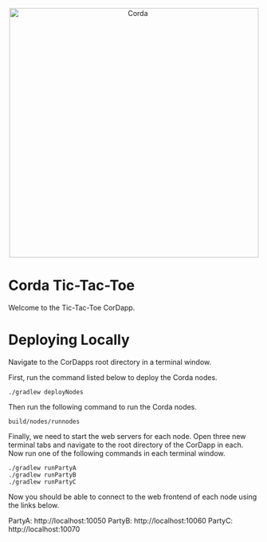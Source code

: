 <p align="center">
  <img src="https://www.corda.net/wp-content/uploads/2016/11/fg005_corda_b.png" alt="Corda" width="500">
</p>

# Corda Tic-Tac-Toe

Welcome to the Tic-Tac-Toe CorDapp.

# Deploying Locally
Navigate to the CorDapps root directory in a terminal window.

First, run the command listed below to deploy the Corda nodes.

    ./gradlew deployNodes

Then run the following command to run the Corda nodes.

    build/nodes/runnodes

Finally, we need to start the web servers for each node. Open three new terminal tabs and navigate to the root directory of the CorDapp in each. Now run one of the following commands in each terminal window.

    ./gradlew runPartyA
    ./gradlew runPartyB
    ./gradlew runPartyC

Now you should be able to connect to the web frontend of each node using the links below.

PartyA: http://localhost:10050
PartyB: http://localhost:10060
PartyC: http://localhost:10070
